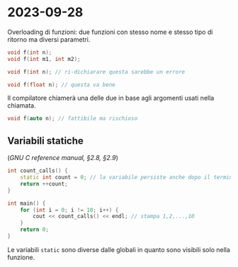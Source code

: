 # 2023-09-28

Overloading di funzioni: due funzioni con stesso nome e stesso tipo di ritorno ma diversi parametri.

```cpp
void f(int n);
void f(int m1, int m2);

void f(int n); // ri-dichiarare questa sarebbe un errore

void f(float n); // questa va bene
```

Il compilatore chiamerà una delle due in base agli argomenti usati nella chiamata.

```cpp
void f(auto n); // fattibile ma rischioso
```

## Variabili statiche

(*GNU C reference manual, §2.8, §2.9*)

```cpp
int count_calls() {
    static int count = 0; // la variabile persiste anche dopo il termine della funzione
    return ++count;
}

int main() {
    for (int i = 0; i != 10; i++) {
        cout << count_calls() << endl; // stampa 1,2,...,10
    }
    return 0;
}
```

Le variabili `static` sono diverse dalle globali in quanto sono visibili solo nella funzione.
